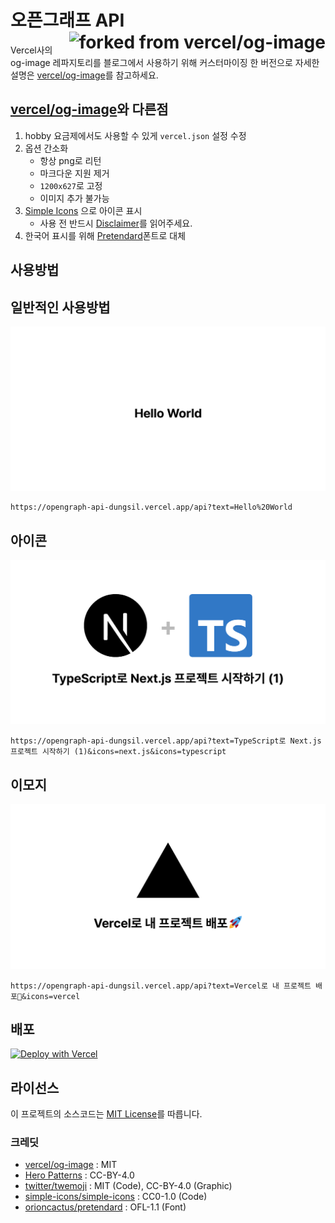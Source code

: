 <h1>
  오픈그래프 API
  <a href="https://github.com/vercel/og-image" target="_blank">
    <img src="https://img.shields.io/badge/forked%20from-vercel%2Fog--image-000?logo=vercel&style=for-the-badge" alt="forked from vercel/og-image" align="right" />
  </a>
</h1>

Vercel사의 og-image 레파지토리를 블로그에서 사용하기 위해 커스터마이징 한 버전으로 자세한 설명은 [vercel/og-image][OG_IMAGE_LINK]를 참고하세요.

## [vercel/og-image][OG_IMAGE_LINK]와 다른점
1. hobby 요금제에서도 사용할 수 있게 `vercel.json` 설정 수정
2. 옵션 간소화
    * 항상 png로 리턴
    * 마크다운 지원 제거
    * `1200x627`로 고정
    * 이미지 추가 불가능
3. [Simple Icons][SIMPLE_ICONS] 으로 아이콘 표시
    * 사용 전 반드시 [Disclaimer][SIMPLE_ICONS_DISCLAIMER]를 읽어주세요.
4. 한국어 표시를 위해 [Pretendard][PRETENDARD]폰트로 대체

## 사용방법

## 일반적인 사용방법
![#](./.github/media/normal.png)
```
https://opengraph-api-dungsil.vercel.app/api?text=Hello%20World
```

## 아이콘
![#](./.github/media/with-icons.png)
```
https://opengraph-api-dungsil.vercel.app/api?text=TypeScript로 Next.js 프로젝트 시작하기 (1)&icons=next.js&icons=typescript
```

## 이모지
![#](./.github/media/with-emoji.png)
```
https://opengraph-api-dungsil.vercel.app/api?text=Vercel로 내 프로젝트 배포🚀&icons=vercel
```

## 배포
[![Deploy with Vercel](https://vercel.com/button)](https://vercel.com/new/git/external?repository-url=https%3A%2F%2Fgithub.com%2Fdungsil%2Fopengraph-api)

## 라이선스
이 프로젝트의 소스코드는 [MIT License](./LICENSE)를 따릅니다.

### 크레딧
 - [vercel/og-image][OG_IMAGE_LINK] : MIT
 - [Hero Patterns][HERO_PATTERN] : CC-BY-4.0
 - [twitter/twemoji][TWEMOJI] : MIT (Code), CC-BY-4.0 (Graphic)
 - [simple-icons/simple-icons][SIMPLE_ICONS] : CC0-1.0 (Code)
 - [orioncactus/pretendard][PRETENDARD] : OFL-1.1 (Font)

<!-- 변수 -->
[OG_IMAGE_LINK]: https://github.com/vercel/og-image#readme
[SIMPLE_ICONS]: https://simpleicons.org/
[SIMPLE_ICONS_DISCLAIMER]: https://github.com/simple-icons/simple-icons/blob/develop/DISCLAIMER.md
[TWEMOJI]: https://github.com/twitter/twemoji/
[PRETENDARD]: https://github.com/orioncactus/pretendard
[HERO_PATTERN]: http://www.heropatterns.com/
